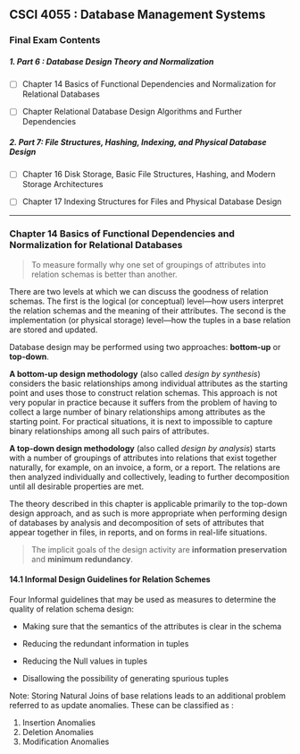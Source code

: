 ## CSCI 4055 : Database Management Systems

### Final Exam Contents

##### 1. Part 6 : Database Design Theory and Normalization

  - [ ] Chapter 14 Basics of Functional Dependencies and Normalization for Relational Databases

  - [ ] Chapter Relational Database Design Algorithms and Further Dependencies


##### 2. Part 7: File Structures, Hashing, Indexing, and Physical Database Design

  - [ ] Chapter 16 Disk Storage, Basic File Structures, Hashing, and Modern Storage Architectures

  - [ ] Chapter 17 Indexing Structures for Files and Physical Database Design

---

### Chapter 14 Basics of Functional Dependencies and Normalization for Relational Databases

> To measure formally why one set of groupings of attributes into relation schemas is better than another.

There are two levels at which we can discuss the goodness of relation schemas. The
first is the logical (or conceptual) level—how users interpret the relation schemas
and the meaning of their attributes. The second is the implementation (or
physical storage) level—how the tuples in a base relation are stored and updated.

Database design may be performed using two
approaches: **bottom-up** or **top-down**.

**A bottom-up design methodology** (also called
*design by synthesis*) considers the basic relationships among individual attributes as the starting point and uses those to construct relation schemas. This approach is not very popular in practice because it suffers from the problem of having to collect a
large number of binary relationships among attributes as the starting point. For practical situations, it is next to impossible to capture binary relationships among all such pairs of attributes.

**A top-down design methodology** (also called *design by analysis*) starts with a number of groupings of attributes into relations that exist together naturally, for example, on an invoice, a form, or a report. The relations are then analyzed individually and collectively, leading to further decomposition until all desirable properties are met.

The theory described in this chapter is applicable primarily to the top-down design approach, and as such is more appropriate when performing design of databases by analysis and decomposition of sets of attributes that appear together in files, in reports, and on forms in real-life situations.

> The implicit goals of the design activity are **information preservation** and **minimum redundancy**.

#### 14.1 Informal Design Guidelines for Relation Schemes

Four Informal guidelines that may be used as measures to determine the quality of relation schema design:

 - Making sure that the semantics of the attributes is clear in the schema

 - Reducing the redundant information in tuples

 - Reducing the Null values in tuples

- Disallowing the possibility of generating spurious tuples

Note: Storing Natural Joins of base relations leads to an additional problem referred to as update anomalies.
These can be classified as :

1. Insertion Anomalies
2. Deletion Anomalies
3. Modification Anomalies
